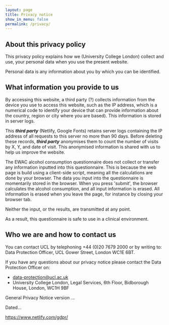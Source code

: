 ```yaml
---
layout: page
title: Privacy notice
show_in_menu: false
permalink: /privacy/
---
```


## About this privacy policy

This privacy policy explains how we (University College London) collect and use, 
 your personal data when you use the present website.

Personal data is any information about you by which you can be identified. 

## What information you provide to us

By accessing this website, a third party (?) collects information from the device 
you use to access this website, such as the IP address, 
which is a numerical code to identify your device that can provide information 
about the country, region or city where you are based). This information is stored in server logs.

This ***third party*** (Netlify, Google Fonts) retains server logs containing the IP address of all requests 
to this server no more than 90 days. Before deleting these records, ***third party*** 
anonymises them to count the number of visits by X, Y, and date of visit. This anonymised
information is shared with us to help us improve the website.

The EWAC alcohol consumption questionnaire does not collect or transfer any information 
inputted into this questionnaire. This is because the web page is build using a client-side 
script, meaning all the calculations are done by your browser. The data you input into the
 questionnaire is momentarily stored in the browser. When you press 'submit', the browser
 calculates the alcohol consumption, and all input information is erased. All information
 is erased when you leave the page, for instance by closing your browser tab.

Neither the input, or the results, are transmitted at any point. 

As a result, this questionnaire is safe to use in a clinical environment.

## Who we are and how to contact us

You can contact UCL by telephoning +44 (0)20 7679 2000 or by writing to: Data Protection Officer, UCL Gower Street, London WC1E 6BT.

If you have any questions about our privacy notice please contact the Data Protection Officer on:
 
 - [data-protection@ucl.ac.uk](mailto:data-protection@ucl.ac.uk)  
 - University College London, Legal Services, 6th Floor, Bidborough House, London, WC1H 9BF

General Privacy Notice version ...

Dated...

https://www.netlify.com/gdpr/ 